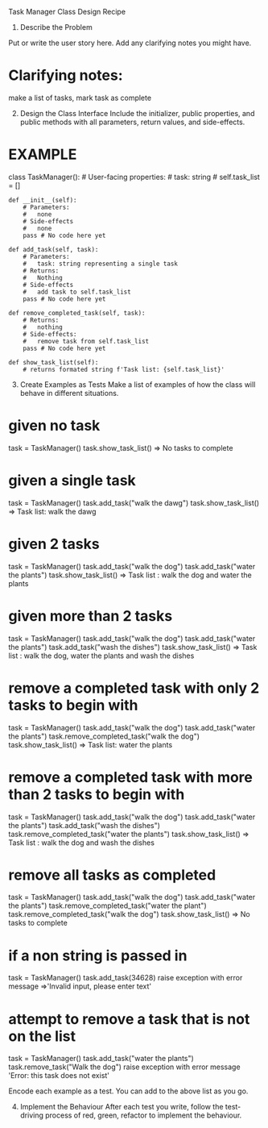 Task Manager Class Design Recipe

1. Describe the Problem

Put or write the user story here. Add any clarifying notes you might have.

<!-- As a user
So that I can keep track of my tasks
I want a program that I can add todo tasks to and see a list of them.

As a user
So that I can focus on tasks to complete
I want to mark tasks as complete and have them disappear from the list. -->

# Clarifying notes:

make a list of tasks, mark task as complete 

2. Design the Class Interface
Include the initializer, public properties, and public methods with all parameters, return values, and side-effects.

# EXAMPLE

class TaskManager():
    # User-facing properties:
    #   task: string 
    #   self.task_list = []

    def __init__(self):
        # Parameters:
        #   none
        # Side-effects
        #   none
        pass # No code here yet

    def add_task(self, task):
        # Parameters:
        #   task: string representing a single task
        # Returns:
        #   Nothing
        # Side-effects
        #   add task to self.task_list
        pass # No code here yet

    def remove_completed_task(self, task):
        # Returns:
        #   nothing
        # Side-effects:
        #   remove task from self.task_list
        pass # No code here yet

    def show_task_list(self):
        # returns formated string f'Task list: {self.task_list}'
        

3. Create Examples as Tests
Make a list of examples of how the class will behave in different situations.

# given no task

task = TaskManager()
task.show_task_list() => No tasks to complete

# given a single task
task = TaskManager()
task.add_task("walk the dawg") 
task.show_task_list() => Task list: walk the dawg

# given 2 tasks
task = TaskManager()
task.add_task("walk the dog")
task.add_task("water the plants")
task.show_task_list() => Task list : walk the dog and water the plants

# given more than 2 tasks
task = TaskManager()
task.add_task("walk the dog")
task.add_task("water the plants")
task.add_task("wash the dishes")
task.show_task_list() => Task list : walk the dog, water the plants and wash the dishes

# remove a completed task with only 2 tasks to begin with
task = TaskManager()
task.add_task("walk the dog")
task.add_task("water the plants")
task.remove_completed_task("walk the dog")
task.show_task_list() => Task list: water the plants

# remove a completed task with more than 2 tasks to begin with
task = TaskManager()
task.add_task("walk the dog")
task.add_task("water the plants")
task.add_task("wash the dishes")
task.remove_completed_task("water the plants")
task.show_task_list() => Task list : walk the dog and wash the dishes

# remove all tasks as completed
task = TaskManager()
task.add_task("walk the dog")
task.add_task("water the plants")
task.remove_completed_task("water the plant")
task.remove_completed_task("walk the dog")
task.show_task_list() => No tasks to complete

# if a non string is passed in
task = TaskManager()
task.add_task(34628)
raise exception with error message =>'Invalid input, please enter text'

# attempt to remove a task that is not on the list 
task = TaskManager()
task.add_task("water the plants")
task.remove_task("Walk the dog")
raise exception with error message 'Error: this task does not exist'


Encode each example as a test. You can add to the above list as you go.

4. Implement the Behaviour
After each test you write, follow the test-driving process of red, green, refactor to implement the behaviour.


